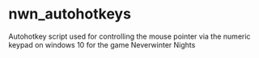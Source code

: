 # nwn_autohotkeys
Autohotkey script used for controlling the mouse pointer via the numeric keypad on windows 10 for the game Neverwinter Nights
